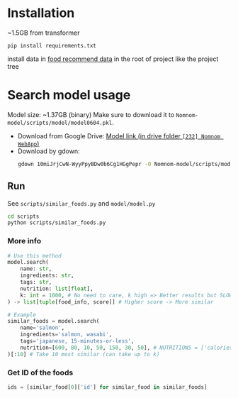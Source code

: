 <!-- # Project tree
. NomNom-model
 * [data](./data)
 * [scripts](./scripts)
   * [apis](./scripts/apis)
   * [data](./scripts/data)
   * [model](./scripts/model)
   * [constant.py](./scripts/constant.py)
   * [data_reader.ipynb](./scripts/data_reader.ipynb)
   * [food-recommendation-systems.ipynb](./scripts/food-recommendation-systems.ipynb)
   * [main.py](./scripts/main.py)
   * [offical_preprocess.ipynb](./scripts/offical_preprocess.ipynb)
   * [subtag.txt](./scripts/subtag.txt)
 * [.gitignore](./.gitignore)
 * [README.md](./README.md)
 * [requirements.txt](./requirements.txt) -->

# Installation
~1.5GB from transformer
```
pip install requirements.txt
```
install data in [food recommend data](https://www.kaggle.com/code/ngohoantamhuy/food-recommendation-systems/input?select=RAW_recipes.csv&fbclid=IwAR0WfEgG5ycCFpElFpi5BQpm0CujFczIxra42EvMgAWKUfU2Bit4gCKVMRc) in the root of project like the project tree

# Search model usage
Model size: ~1.37GB (binary)
Make sure to download it to `Nomnom-model/scripts/model/model0604.pkl`. 

- Download from Google Drive:
  [Model link (in drive folder `[232] Nomnom WebApp`)](https://drive.google.com/file/d/10miJrjCwN-WyyPpyBDw0b6Cg1HGgPepr/view?usp=drive_link)
- Download by gdown:
    ```bash
    gdown 10miJrjCwN-WyyPpyBDw0b6Cg1HGgPepr -O Nomnom-model/scripts/model/model0604.pkl
    ```
## Run
See `scripts/similar_foods.py` and `model/model.py`
```bash
cd scripts
python scripts/similar_foods.py
```

### More info
```python
# Use this method
model.search(
    name: str, 
    ingredients: str,
    tags: str,
    nutrition: list[float],
    k: int = 1000, # No need to care, k high => Better results but SLOWER. inbox Tri Duc for more hot hot hot info!
) -> list[tuple[food_info, score]] # Higher score -> More similar
```
```python
# Example
similar_foods = model.search(
    name='salmon',
    ingredients='salmon, wasabi',
    tags='japanese, 15-minutes-or-less',
    nutrition=[600, 80, 10, 50, 150, 30, 50], # NUTRITIONS = ['calories', 'fat', 'sugar', 'sodium', 'protein', 'saturated_fat', 'carbohydrates']
)[:10] # Take 10 most similar (can take up to k)
```
### Get ID of the foods
```python
ids = [similar_food[0]['id'] for similar_food in similar_foods]
```